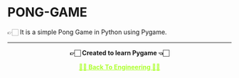 # PONG-GAME

 👉🏻 It is a simple Pong Game in Python using Pygame.
 
---

<p align="center"> <b> 👉🏻 Created to learn Pygame 👈🏻 <b> </p>
 
<p align="center"><a href='https://github.com/Amey-Thakur/COMPUTER-ENGINEERING', style='color: greenyellow;'> ✌🏻 Back To Engineering ✌🏻</p>

